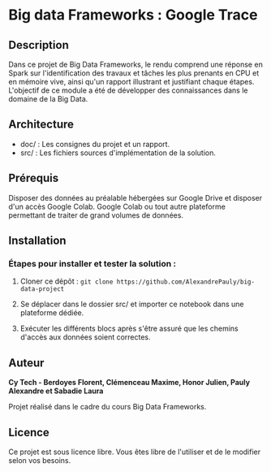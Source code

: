# Big data Frameworks : Google Trace

## Description

Dans ce projet de Big Data Frameworks, le rendu comprend une réponse en Spark sur l'identification des travaux et tâches les plus prenants en CPU et en mémoire vive, ainsi qu'un rapport illustrant et justifiant chaque étapes. L'objectif de ce module a été de développer des connaissances dans le domaine de la Big Data. 

## Architecture
- doc/ : Les consignes du projet et un rapport.
- src/ : Les fichiers sources d'implémentation de la solution.

## Prérequis

Disposer des données au préalable hébergées sur Google Drive et disposer d'un accès Google Colab. Google Colab ou tout autre plateforme permettant de traiter de grand volumes de données.

## Installation

### Étapes pour installer et tester la solution :

1. Cloner ce dépôt : ```git clone https://github.com/AlexandrePauly/big-data-project```

2. Se déplacer dans le dossier src/ et importer ce notebook dans une plateforme dédiée.

3. Exécuter les différents blocs après s'être assuré que les chemins d'accès aux données soient correctes.
## Auteur

**Cy Tech - Berdoyes Florent, Clémenceau Maxime, Honor Julien, Pauly Alexandre et Sabadie Laura**

Projet réalisé dans le cadre du cours Big Data Frameworks.

## Licence

Ce projet est sous licence libre. Vous êtes libre de l'utiliser et de le modifier selon vos besoins.

